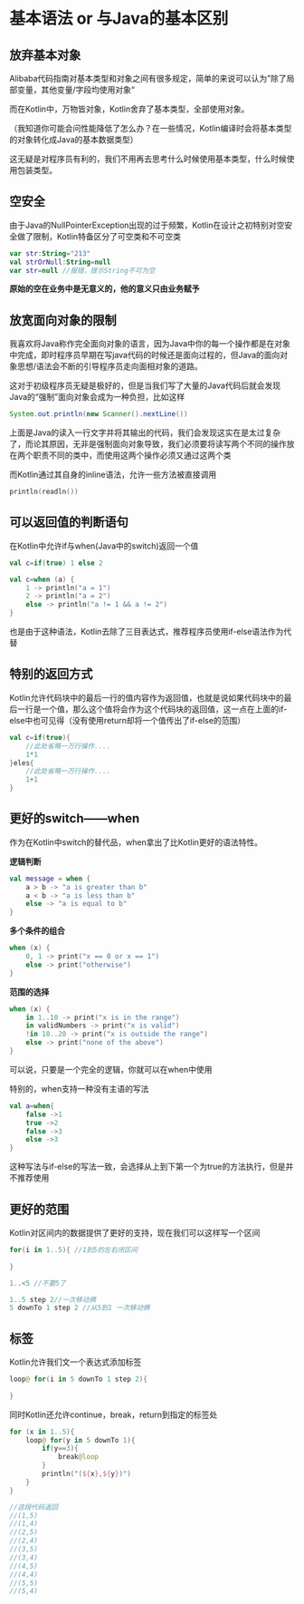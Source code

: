 # 基本语法 or 与Java的基本区别

## 放弃基本对象

Alibaba代码指南对基本类型和对象之间有很多规定，简单的来说可以认为”除了局部变量，其他变量/字段均使用对象“

而在Kotlin中，万物皆对象，Kotlin舍弃了基本类型，全部使用对象。

（我知道你可能会问性能降低了怎么办？在一些情况，Kotlin编译时会将基本类型的对象转化成Java的基本数据类型）

这无疑是对程序员有利的，我们不用再去思考什么时候使用基本类型，什么时候使用包装类型。

## 空安全

由于Java的NullPointerException出现的过于频繁，Kotlin在设计之初特别对空安全做了限制，Kotlin特备区分了可空类和不可空类

```kotlin
var str:String="213"
val strOrNull:String=null
var str=null //报错，提示String不可为空
```

**原始的空在业务中是无意义的，他的意义只由业务赋予**

## 放宽面向对象的限制

我喜欢将Java称作完全面向对象的语言，因为Java中你的每一个操作都是在对象中完成，即时程序员早期在写java代码的时候还是面向过程的，但Java的面向对象思想/语法会不断的引导程序员走向面相对象的道路。

这对于初级程序员无疑是极好的，但是当我们写了大量的Java代码后就会发现Java的“强制”面向对象会成为一种负担，比如这样

```java
System.out.println(new Scanner().nextLine())
```

上面是Java的读入一行文字并将其输出的代码，我们会发现这实在是太过复杂了，而论其原因，无非是强制面向对象导致，我们必须要将读写两个不同的操作放在两个职责不同的类中，而使用这两个操作必须又通过这两个类

而Kotlin通过其自身的inline语法，允许一些方法被直接调用

```kotlin
println(readln())
```

## 可以返回值的判断语句

在Kotlin中允许if与when(Java中的switch)返回一个值

```kotlin
val c=if(true) 1 else 2
```

```kotlin
val c=when (a) {  
    1 -> println("a = 1")  
    2 -> println("a = 2")  
    else -> println("a != 1 && a != 2")  
}
```

也是由于这种语法，Kotlin去除了三目表达式，推荐程序员使用if-else语法作为代替

## 特别的返回方式

Kotlin允许代码块中的最后一行的值内容作为返回值，也就是说如果代码块中的最后一行是一个值，那么这个值将会作为这个代码块的返回值，这一点在上面的if-else中也可见得（没有使用return却将一个值传出了if-else的范围）

```kotlin
val c=if(true){
	//此处省略一万行操作....
	1*1
}eles{
	//此处省略一万行操作....
	1+1
}
```

## 更好的switch——when

作为在Kotlin中switch的替代品，when拿出了比Kotlin更好的语法特性。

**逻辑判断**

```kotlin
val message = when {
    a > b -> "a is greater than b"
    a < b -> "a is less than b"
    else -> "a is equal to b"
}
```

**多个条件的组合**

```kotlin
when (x) {
    0, 1 -> print("x == 0 or x == 1")
    else -> print("otherwise")
}
```

**范围的选择**

```kotlin
when (x) {
    in 1..10 -> print("x is in the range")
    in validNumbers -> print("x is valid")
    !in 10..20 -> print("x is outside the range")
    else -> print("none of the above")
}
```

可以说，只要是一个完全的逻辑，你就可以在when中使用

特别的，when支持一种没有主语的写法

```kotlin
val a=when{  
    false ->1  
    true ->2  
    false ->3  
    else ->3  
}
```

这种写法与if-else的写法一致，会选择从上到下第一个为true的方法执行，但是并不推荐使用

## 更好的范围

Kotlin对区间内的数据提供了更好的支持，现在我们可以这样写一个区间

```kotlin
for(i in 1..5){ //1到5的左右闭区间
	
}

1..<5 //不要5了

1..5 step 2//一次移动俩
5 downTo 1 step 2 //从5到1 一次移动俩
```

## 标签

Kotlin允许我们文一个表达式添加标签

```kotlin
loop@ for(i in 5 downTo 1 step 2){  
  
}
```

同时Kotlin还允许continue，break，return到指定的标签处

```kotlin
for (x in 1..5){  
    loop@ for(y in 5 downTo 1){  
        if(y==3){  
            break@loop  
        }  
        println("(${x},${y})")  
    }  
} 

//这段代码返回
//(1,5)
//(1,4)
//(2,5)
//(2,4)
//(3,5)
//(3,4)
//(4,5)
//(4,4)
//(5,5)
//(5,4)
```

